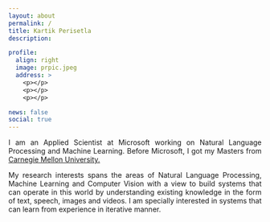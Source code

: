 ```yaml
---
layout: about
permalink: /
title: Kartik Perisetla
description:

profile:
  align: right
  image: prpic.jpeg
  address: >
    <p></p>
    <p></p>
    <p></p>

news: false
social: true
---
```

<p align="justify">
I am an Applied Scientist at Microsoft working on Natural Language Processing and Machine Learning. Before Microsoft, I got my Masters from <a href="http://cmu.edu/">Carnegie Mellon University.</a>
</p>

<p align="justify">
My research interests spans the areas of Natural Language Processing, Machine Learning and Computer Vision with a view to build systems that can operate in this world by understanding existing knowledge in the form of text, speech, images and videos. I am specially interested in systems that can learn from experience in iterative manner.
</p>

